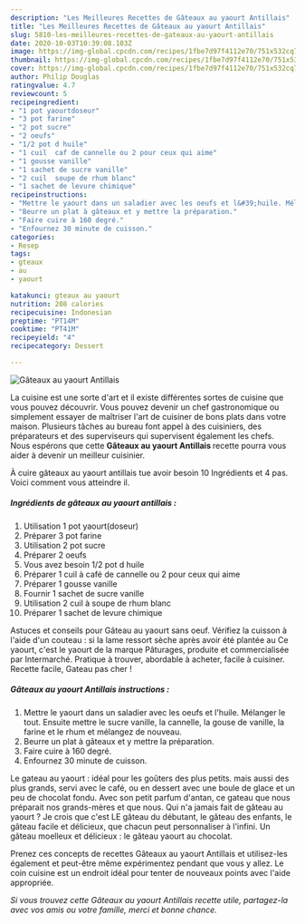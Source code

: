 ```yaml
---
description: "Les Meilleures Recettes de Gâteaux au yaourt Antillais"
title: "Les Meilleures Recettes de Gâteaux au yaourt Antillais"
slug: 5810-les-meilleures-recettes-de-gateaux-au-yaourt-antillais
date: 2020-10-03T10:39:08.103Z
image: https://img-global.cpcdn.com/recipes/1fbe7d97f4112e70/751x532cq70/gateaux-au-yaourt-antillais-photo-principale-de-la-recette.jpg
thumbnail: https://img-global.cpcdn.com/recipes/1fbe7d97f4112e70/751x532cq70/gateaux-au-yaourt-antillais-photo-principale-de-la-recette.jpg
cover: https://img-global.cpcdn.com/recipes/1fbe7d97f4112e70/751x532cq70/gateaux-au-yaourt-antillais-photo-principale-de-la-recette.jpg
author: Philip Douglas
ratingvalue: 4.7
reviewcount: 5
recipeingredient:
- "1 pot yaourtdoseur"
- "3 pot farine"
- "2 pot sucre"
- "2 oeufs"
- "1/2 pot d huile"
- "1 cuil  caf de cannelle ou 2 pour ceux qui aime"
- "1 gousse vanille"
- "1 sachet de sucre vanille"
- "2 cuil  soupe de rhum blanc"
- "1 sachet de levure chimique"
recipeinstructions:
- "Mettre le yaourt dans un saladier avec les oeufs et l&#39;huile. Mélanger le tout. Ensuite mettre le sucre vanille, la cannelle, la gouse de vanille, la farine et le rhum et mélangez de nouveau."
- "Beurre un plat à gâteaux et y mettre la préparation."
- "Faire cuire à 160 degré."
- "Enfournez 30 minute de cuisson."
categories:
- Resep
tags:
- gteaux
- au
- yaourt

katakunci: gteaux au yaourt 
nutrition: 208 calories
recipecuisine: Indonesian
preptime: "PT14M"
cooktime: "PT41M"
recipeyield: "4"
recipecategory: Dessert

---
```



![Gâteaux au yaourt Antillais](https://img-global.cpcdn.com/recipes/1fbe7d97f4112e70/751x532cq70/gateaux-au-yaourt-antillais-photo-principale-de-la-recette.jpg)

La cuisine est une sorte d'art et il existe différentes sortes de cuisine que vous pouvez découvrir. Vous pouvez devenir un chef gastronomique ou simplement essayer de maîtriser l'art de cuisiner de bons plats dans votre maison. Plusieurs tâches au bureau font appel à des cuisiniers, des préparateurs et des superviseurs qui supervisent également les chefs. Nous espérons que cette <strong> Gâteaux au yaourt Antillais </strong> recette pourra vous aider à devenir un meilleur cuisinier.

<!--inarticleads1-->

À cuire gâteaux au yaourt antillais tue avoir besoin 10 Ingrédients et 4 pas. Voici comment vous atteindre il.

##### Ingrédients de gâteaux au yaourt antillais :

1. Utilisation 1 pot yaourt(doseur)
1. Préparer 3 pot farine
1. Utilisation 2 pot sucre
1. Préparer 2 oeufs
1. Vous avez besoin 1/2 pot d huile
1. Préparer 1 cuil à café de cannelle ou 2 pour ceux qui aime
1. Préparer 1 gousse vanille
1. Fournir 1 sachet de sucre vanille
1. Utilisation 2 cuil à soupe de rhum blanc
1. Préparer 1 sachet de levure chimique


Astuces et conseils pour Gâteau au yaourt sans oeuf. Vérifiez la cuisson à l&#39;aide d&#39;un couteau : si la lame ressort sèche après avoir été plantée au Ce yaourt, c&#39;est le yaourt de la marque Pâturages, produite et commercialisée par Intermarché. Pratique à trouver, abordable à acheter, facile à cuisiner. Recette facile, Gateau pas cher ! 

<!--inarticleads2-->

##### Gâteaux au yaourt Antillais instructions :

1. Mettre le yaourt dans un saladier avec les oeufs et l&#39;huile. Mélanger le tout. Ensuite mettre le sucre vanille, la cannelle, la gouse de vanille, la farine et le rhum et mélangez de nouveau.
1. Beurre un plat à gâteaux et y mettre la préparation.
1. Faire cuire à 160 degré.
1. Enfournez 30 minute de cuisson.


Le gateau au yaourt : idéal pour les goûters des plus petits. mais aussi des plus grands, servi avec le café, ou en dessert avec une boule de glace et un peu de chocolat fondu. Avec son petit parfum d&#39;antan, ce gateau que nous préparait nos grands-mères et que nous. Qui n&#39;a jamais fait de gâteau au yaourt ? Je crois que c&#39;est LE gâteau du débutant, le gâteau des enfants, le gâteau facile et délicieux, que chacun peut personnaliser à l&#39;infini. Un gâteau moelleux et délicieux : le gâteau yaourt au chocolat. 

<!--inarticleads1-->

<p>
Prenez ces concepts de recettes Gâteaux au yaourt Antillais et utilisez-les également et peut-être même expérimentez pendant que vous y allez. Le coin cuisine est un endroit idéal pour tenter de nouveaux points avec l'aide appropriée.
</p>

<p>
<i>Si vous trouvez cette Gâteaux au yaourt Antillais recette utile, partagez-la avec vos amis ou votre famille, merci et bonne chance.</i>
</p>
